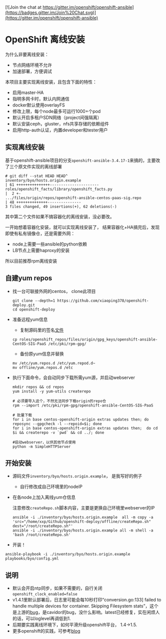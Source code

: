 [![Join the chat at https://gitter.im/openshift/openshift-ansible](https://badges.gitter.im/Join%20Chat.svg)](https://gitter.im/openshift/openshift-ansible)

# OpenShift 离线安装

为什么非要离线安装：
  - 节点网络环境不允许
  - 加速部署，方便调试

本项目主要实现离线安装，且包含下面的特性：
  - 启用master-HA
  - 指明多网卡时，默认内网通信
  - docker默认使用overlayFS
  - 修改上限，每个node最多可运行1000+个pod
  - 默认开启多租户SDN网络（project间强隔离）
  - 默认安装ceph，gluster，nfs共享存储的依赖组件
  - 启用http-auth认证，内置developer和tester用户

## 实现离线安装

基于openshift-ansible项目的分支``openshift-ansible-3.4.17-1``来搞的，主要改了三个原文件实现的离线部署
```
# git diff --stat HEAD HEAD^
inventory/byo/hosts.origin.example                                          | 61 +++++++++++++++----------------------
roles/openshift_facts/library/openshift_facts.py                            |  2 +-
.../files/origin/repos/openshift-ansible-centos-paas-sig.repo               | 48 ++++++++++++++---------------
3 files changed, 49 insertions(+), 62 deletions(-)
```
其中第二个文件如果不搞容器化的离线安装，没必要改。

一开始想着容器化安装，就可以实现离线安装了， 结果容器化+HA搞完后，发现即使有私有镜像仓，还是需要外网：
  - node上需要一些ansible的python依赖
  - LB节点上需要haproxy的安装

所以目前推荐rpm离线安装

## 自建yum repos

  - 找一台可联接外网的centos， clone此项目
    ```
    git clone --depth=1 https://github.com/xiaoping378/openshift-deploy.git
    cd openshift-deploy
    ```

  - 准备远程yum信息
    - 复制源码里的签名[文件](roles/openshift_repos/files/origin/gpg_keys/openshift-ansible-CentOS-SIG-PaaS)
    ```
    cp roles/openshift_repos/files/origin/gpg_keys/openshift-ansible-CentOS-SIG-PaaS /etc/pki/rpm-gpg/
    ```
    - 备份原yum信息并替换
    ```
    mv /etc/yum.repos.d /etc/yum.repod.d~
    mv offline/yum.repos.d /etc
    ```

  - 执行下面命令，会自动同步下载所需yum源，并启动webserver
    ```
    mkdir repos && cd repos
    yum install -y yum-utils createrepo

    # 必须要导入这个，不然无法同步下载origin的repo仓
    rpm --import /etc/pki/rpm-gpg/openshift-ansible-CentOS-SIG-PaaS

    # 批量下载
    for i in base centos-openshift-origin extras updates then; do reposync --gpgcheck -l --repoid=$i; done
    for i in base centos-openshift-origin extras updates then;  do cd $i && createrepo -v `pwd` && cd ../; done

    #启动webserver，以供其他节点使用
    python -m SimpleHTTPServer
    ```

## 开始安装

  - 源码文件``inventory/byo/hosts.origin.example``， 是我写好的例子

    - 自行修改成自己环境里的nodeIP

  - 在各node上加入离线yum仓信息

    注意修改``createRepo.sh``脚本内容，主要是更换自己环境里webserver的IP

    ```
    ansible -i ./inventory/byo/hosts.origin.example  all -m copy -a 'src="/home/xxp/Github/openshift-deploy/offline/createRepo.sh" dest="/root/createRepo.sh"'
    ansible -i ./inventory/byo/hosts.origin.example all -m shell -a 'bash /root/createRepo.sh'
    ```

  - 开装！

  ```
  ansible-playbook -i ./inventory/byo/hosts.origin.example  playbooks/byo/config.yml
  ```

## 说明
  - 默认会开启ntp同步，如果不需要的，自行关闭 ``openshift_clock_enabled=false``
  - v1.4.1里默认部署后，日志里可能会每10秒打印“conversion.go:133] failed to handle multiple devices for container. Skipping Filesystem stats”，这个是上游的[bug](https://github.com/kubernetes/kubernetes/issues/22586)，是cavidor的bug，没什么影响。latest已经修复，实在闲烦人的话，可以loglevel再调低到1.
  - 后期要实践离线环境下，如何平滑升级openshift平台， 1.4->1.5.
  - 更多openshift的实践，可参考[blog](https://github.com/xiaoping378/blog/tree/master/posts)
